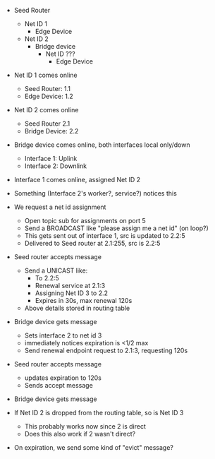 * Seed Router
    * Net ID 1
        * Edge Device
    * Net ID 2
        * Bridge device
            * Net ID ???
                * Edge Device


* Net ID 1 comes online
    * Seed Router: 1.1
    * Edge Device: 1.2
* Net ID 2 comes online
    * Seed Router 2.1
    * Bridge Device: 2.2


* Bridge device comes online, both interfaces local only/down
    * Interface 1: Uplink
    * Interface 2: Downlink
* Interface 1 comes online, assigned Net ID 2
* Something (Interface 2's worker?, service?) notices this
* We request a net id assignment
    * Open topic sub for assignments on port 5
    * Send a BROADCAST like "please assign me a net id" (on loop?)
    * This gets sent out of interface 1, src is updated to 2.2:5
    * Delivered to Seed router at 2.1:255, src is 2.2:5
* Seed router accepts message
    * Send a UNICAST like:
        * To 2.2:5
        * Renewal service at 2.1:3
        * Assigning Net ID 3 to 2.2
        * Expires in 30s, max renewal 120s
    * Above details stored in routing table
* Bridge device gets message
    * Sets interface 2 to net id 3
    * immediately notices expiration is <1/2 max
    * Send renewal endpoint request to 2.1:3, requesting 120s
* Seed router accepts message
    * updates expiration to 120s
    * Sends accept message
* Bridge device gets message

* If Net ID 2 is dropped from the routing table, so is Net ID 3
    * This probably works now since 2 is direct
    * Does this also work if 2 wasn't direct?
* On expiration, we send some kind of "evict" message?
